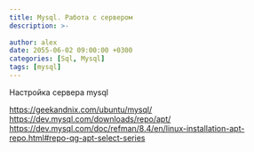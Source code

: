 ```yaml
---
title: Mysql. Работа с сервером
description: >-
  
author: alex
date: 2055-06-02 09:00:00 +0300
categories: [Sql, Mysql]
tags: [mysql]
---
```


Настройка сервера mysql

https://geekandnix.com/ubuntu/mysql/
https://dev.mysql.com/downloads/repo/apt/
https://dev.mysql.com/doc/refman/8.4/en/linux-installation-apt-repo.html#repo-qg-apt-select-series
